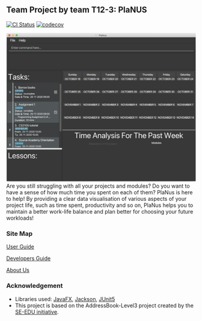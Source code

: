 ## Team Project by team T12-3: PlaNUS

[![CI Status](https://github.com/AY2021S1-CS2103T-T12-3/tp/workflows/Java%20CI/badge.svg)](https://github.com/AY2021S1-CS2103T-T12-3/tp/actions)
[![codecov](https://codecov.io/gh/AY2021S1-CS2103T-T12-3/tp/branch/master/graph/badge.svg)](https://codecov.io/gh/AY2021S1-CS2103T-T12-3/tp)

![Ui](docs/images/SamplePlanus.png)
<br/>
Are you still struggling with all your projects and modules? Do you want to have a sense of how much time you spent
on each of them? PlaNus is here to help! By providing a clear data visualisation of various aspects of your project
life, such as time spent, productivity and so on, PlaNus helps you to maintain a better work-life balance and plan
better for choosing your future workloads!

### Site Map
[User Guide](docs/UserGuide.md)

[Developers Guide](docs/DeveloperGuide.md)

[About Us](docs/AboutUs.md)

### Acknowledgement
* Libraries used: [JavaFX](https://openjfx.io/), [Jackson](https://github.com/FasterXML/jackson), [JUnit5](https://github.com/junit-team/junit5)
* This project is based on the AddressBook-Level3 project created by the [SE-EDU initiative](https://se-education.org).
